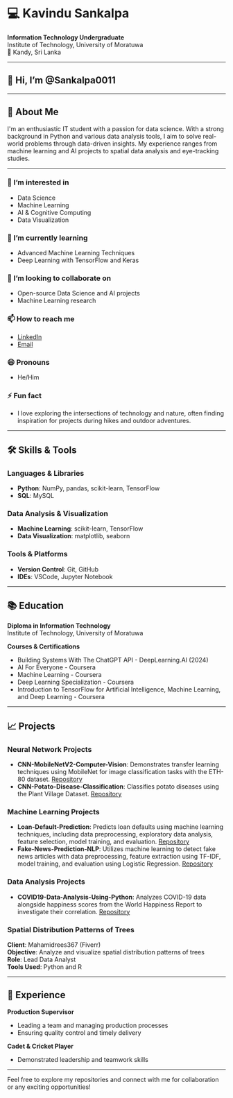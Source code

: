 # 💻 Kavindu Sankalpa

**Information Technology Undergraduate**  
Institute of Technology, University of Moratuwa  
📍 Kandy, Sri Lanka

---

## 👋 Hi, I’m @Sankalpa0011
---

## 👋 About Me

I'm an enthusiastic IT student with a passion for data science. With a strong background in Python and various data analysis tools, I aim to solve real-world problems through data-driven insights. My experience ranges from machine learning and AI projects to spatial data analysis and eye-tracking studies. 

---

### 👀 I’m interested in
- Data Science
- Machine Learning
- AI & Cognitive Computing
- Data Visualization

### 🌱 I’m currently learning
- Advanced Machine Learning Techniques
- Deep Learning with TensorFlow and Keras

### 💞️ I’m looking to collaborate on
- Open-source Data Science and AI projects
- Machine Learning research

### 📫 How to reach me
- [LinkedIn](https://www.linkedin.com/in/kavindu-sankalpa)
- [Email](sankalpakavindu09@gmail.com)

### 😄 Pronouns
- He/Him

### ⚡ Fun fact
- I love exploring the intersections of technology and nature, often finding inspiration for projects during hikes and outdoor adventures.

---

## 🛠️ Skills & Tools

### Languages & Libraries
- **Python**: NumPy, pandas, scikit-learn, TensorFlow
- **SQL**: MySQL

### Data Analysis & Visualization
- **Machine Learning**: scikit-learn, TensorFlow
- **Data Visualization**: matplotlib, seaborn

### Tools & Platforms
- **Version Control**: Git, GitHub
- **IDEs**: VSCode, Jupyter Notebook

---

## 📚 Education

**Diploma in Information Technology**  
Institute of Technology, University of Moratuwa

**Courses & Certifications**
- Building Systems With The ChatGPT API - DeepLearning.AI (2024)
- AI For Everyone - Coursera
- Machine Learning - Coursera
- Deep Learning Specialization - Coursera
- Introduction to TensorFlow for Artificial Intelligence, Machine Learning, and Deep Learning - Coursera

---

## 📈 Projects

### Neural Network Projects
- **CNN-MobileNetV2-Computer-Vision**: Demonstrates transfer learning techniques using MobileNet for image classification tasks with the ETH-80 dataset. [Repository](https://github.com/Sankalpa0011/CNN-MobileNetV2-Computer-Vision)
- **CNN-Potato-Disease-Classification**: Classifies potato diseases using the Plant Village Dataset. [Repository](https://github.com/Sankalpa0011/CNN-Potato-Disease-Classification)

### Machine Learning Projects
- **Loan-Default-Prediction**: Predicts loan defaults using machine learning techniques, including data preprocessing, exploratory data analysis, feature selection, model training, and evaluation. [Repository](https://github.com/Sankalpa0011/Loan-Default-Prediction)
- **Fake-News-Prediction-NLP**: Utilizes machine learning to detect fake news articles with data preprocessing, feature extraction using TF-IDF, model training, and evaluation using Logistic Regression. [Repository](https://github.com/Sankalpa0011/Fake-News-Prediction-NLP)

### Data Analysis Projects
- **COVID19-Data-Analysis-Using-Python**: Analyzes COVID-19 data alongside happiness scores from the World Happiness Report to investigate their correlation. [Repository](https://github.com/Sankalpa0011/COVID19-Data-Analysis-Using-Python)

### Spatial Distribution Patterns of Trees
**Client**: Mahamidrees367 (Fiverr)  
**Objective**: Analyze and visualize spatial distribution patterns of trees  
**Role**: Lead Data Analyst  
**Tools Used**: Python and R 

---

## 💼 Experience

**Production Supervisor**  
- Leading a team and managing production processes  
- Ensuring quality control and timely delivery

**Cadet & Cricket Player**
- Demonstrated leadership and teamwork skills

---

Feel free to explore my repositories and connect with me for collaboration or any exciting opportunities!
